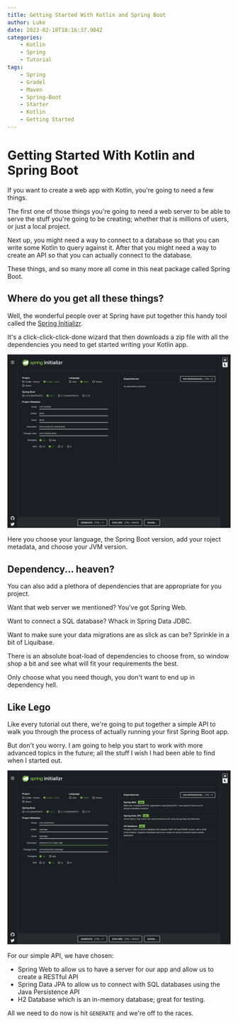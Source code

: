 ```yaml
---
title: Getting Started With Kotlin and Spring Boot
author: Luke
date: 2023-02-10T18:16:37.984Z
categories:
    - Kotlin
    - Spring
    - Tutorial
tags:
    - Spring
    - Gradel
    - Maven
    - Spring-Boot
    - Starter
    - Kotlin
    - Getting Started
---
```


# Getting Started With Kotlin and Spring Boot

If you want to create a web app with Kotlin, you're going to need a few things. 

The first one of those things you're going to need a web server to be able to serve the stuff you're going to be creating; whether that is millions of users, or just a local project.

Next up, you might need a way to connect to a database so that you can write some Kotlin to query against it. After that you might need a way to create an API so that you can actually connect to the database.

These things, and so many more all come in this neat package called Spring Boot.

## Where do you get all these things? 

Well, the wonderful people over at Spring have put together this handy tool called the <a href="https://start.spring.io" target="_blank">Spring Initializr</a>.

It's a click-click-click-done wizard that then downloads a zip file with all the dependencies you need to get started writing your Kotlin app.

![Alt text](../assets/images/2023-08-11-getting-started-with-kotlin-and-spring-boot/Screenshot%20from%202023-02-10%2020-23-39.png)

Here you choose your language, the Spring Boot version, add your roject metadata, and choose your JVM version.

## Dependency... heaven? 

You can also add a plethora of dependencies that are appropriate for you project. 

Want that web server we mentioned? You've got Spring Web. 

Want to connect a SQL database? Whack in Spring Data JDBC.

Want to make sure your data migrations are as slick as can be? Sprinkle in a bit of Liquibase.

There is an absolute boat-load of dependencies to choose from, so window shop a bit and see what will fit your requirements the best.

Only choose what you need though, you don't want to end up in dependency hell.

## Like Lego

Like every tutorial out there, we're going to put together a simple API to walk you through the process of actually running your first Spring Boot app. 

But don't you worry. I am going to help you start to work with more advanced topics in the future; all the stuff I wish I had been able to find when I started out.

![Alt text](../assets/images/2023-08-11-getting-started-with-kotlin-and-spring-boot/Screenshot%20from%202023-02-10%2020-36-02.png)

For our simple API, we have chosen:
* Spring Web to allow us to have a server for our app and allow us to create a RESTful API
* Spring Data JPA to allow us to connect with SQL databases using the Java Persistence API
* H2 Database which is an in-memory database; great for testing.

All we need to do now is hit `GENERATE` and we're off to the races.

